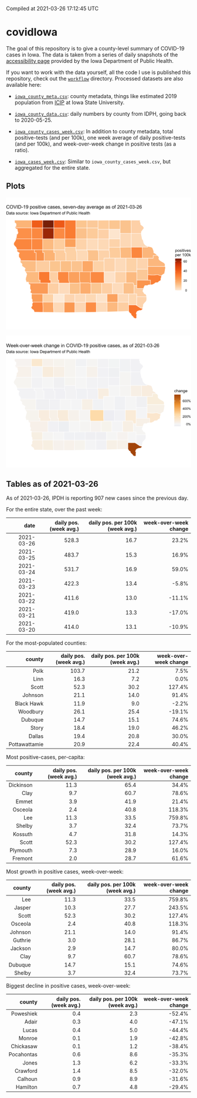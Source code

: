 Compiled at 2021-03-26 17:12:45 UTC

<!-- README.md is generated from README.Rmd. Please edit that file -->

# covidIowa

<!-- badges: start -->

<!-- badges: end -->

The goal of this repository is to give a county-level summary of
COVID-19 cases in Iowa. The data is taken from a series of daily
snapshots of the [accessibility
page](https://coronavirus.iowa.gov/pages/access) provided by the Iowa
Department of Public Health.

If you want to work with the data yourself, all the code I use is
published this repository, check out the [`workflow`](workflow)
directory. Processed datasets are also available here:

  - [`iowa_county_meta.csv`](https://raw.githubusercontent.com/ijlyttle/covidIowa/master/workflow/data/99-publish/iowa_county_meta.csv):
    county metadata, things like estimated 2019 population from
    [ICIP](https://www.icip.iastate.edu/tables/population/counties-estimates)
    at Iowa State University.

  - [`iowa_county_data.csv`](https://raw.githubusercontent.com/ijlyttle/covidIowa/master/workflow/data/99-publish/iowa_county_data.csv):
    daily numbers by county from IDPH, going back to 2020-05-25.

  - [`iowa_county_cases_week.csv`](https://raw.githubusercontent.com/ijlyttle/covidIowa/master/workflow/data/99-publish/iowa_county_data.csv):
    In addition to county metadata, total positive-tests (and per 100k),
    one week average of daily positive-tests (and per 100k), and
    week-over-week change in positive tests (as a ratio).

  - [`iowa_cases_week.csv`](https://raw.githubusercontent.com/ijlyttle/covidIowa/master/workflow/data/99-publish/iowa_cases_week.csv):
    Similar to `iowa_county_cases_week.csv`, but aggregated for the
    entire state.

## Plots

![](workflow/data/99-publish/iowa_cases.png)

![](workflow/data/99-publish/iowa_change.png)

## Tables as of 2021-03-26

As of 2021-03-26, IPDH is reporting 907 new cases since the previous
day.

For the entire state, over the past week:

|       date | daily pos. (week avg.) | daily pos. per 100k (week avg.) | week-over-week change |
| ---------: | ---------------------: | ------------------------------: | --------------------: |
| 2021-03-26 |                  528.3 |                            16.7 |                 23.2% |
| 2021-03-25 |                  483.7 |                            15.3 |                 16.9% |
| 2021-03-24 |                  531.7 |                            16.9 |                 59.0% |
| 2021-03-23 |                  422.3 |                            13.4 |                \-5.8% |
| 2021-03-22 |                  411.6 |                            13.0 |               \-11.1% |
| 2021-03-21 |                  419.0 |                            13.3 |               \-17.0% |
| 2021-03-20 |                  414.0 |                            13.1 |               \-10.9% |

For the most-populated counties:

|        county | daily pos. (week avg.) | daily pos. per 100k (week avg.) | week-over-week change |
| ------------: | ---------------------: | ------------------------------: | --------------------: |
|          Polk |                  103.7 |                            21.2 |                  7.5% |
|          Linn |                   16.3 |                             7.2 |                  0.0% |
|         Scott |                   52.3 |                            30.2 |                127.4% |
|       Johnson |                   21.1 |                            14.0 |                 91.4% |
|    Black Hawk |                   11.9 |                             9.0 |                \-2.2% |
|      Woodbury |                   26.1 |                            25.4 |               \-19.1% |
|       Dubuque |                   14.7 |                            15.1 |                 74.6% |
|         Story |                   18.4 |                            19.0 |                 46.2% |
|        Dallas |                   19.4 |                            20.8 |                 30.0% |
| Pottawattamie |                   20.9 |                            22.4 |                 40.4% |

Most positive-cases, per-capita:

|    county | daily pos. (week avg.) | daily pos. per 100k (week avg.) | week-over-week change |
| --------: | ---------------------: | ------------------------------: | --------------------: |
| Dickinson |                   11.3 |                            65.4 |                 34.4% |
|      Clay |                    9.7 |                            60.7 |                 78.6% |
|     Emmet |                    3.9 |                            41.9 |                 21.4% |
|   Osceola |                    2.4 |                            40.8 |                118.3% |
|       Lee |                   11.3 |                            33.5 |                759.8% |
|    Shelby |                    3.7 |                            32.4 |                 73.7% |
|   Kossuth |                    4.7 |                            31.8 |                 14.3% |
|     Scott |                   52.3 |                            30.2 |                127.4% |
|  Plymouth |                    7.3 |                            28.9 |                 16.0% |
|   Fremont |                    2.0 |                            28.7 |                 61.6% |

Most growth in positive cases, week-over-week:

|  county | daily pos. (week avg.) | daily pos. per 100k (week avg.) | week-over-week change |
| ------: | ---------------------: | ------------------------------: | --------------------: |
|     Lee |                   11.3 |                            33.5 |                759.8% |
|  Jasper |                   10.3 |                            27.7 |                243.5% |
|   Scott |                   52.3 |                            30.2 |                127.4% |
| Osceola |                    2.4 |                            40.8 |                118.3% |
| Johnson |                   21.1 |                            14.0 |                 91.4% |
| Guthrie |                    3.0 |                            28.1 |                 86.7% |
| Jackson |                    2.9 |                            14.7 |                 80.0% |
|    Clay |                    9.7 |                            60.7 |                 78.6% |
| Dubuque |                   14.7 |                            15.1 |                 74.6% |
|  Shelby |                    3.7 |                            32.4 |                 73.7% |

Biggest decline in positive cases, week-over-week:

|     county | daily pos. (week avg.) | daily pos. per 100k (week avg.) | week-over-week change |
| ---------: | ---------------------: | ------------------------------: | --------------------: |
|  Poweshiek |                    0.4 |                             2.3 |               \-52.4% |
|      Adair |                    0.3 |                             4.0 |               \-47.1% |
|      Lucas |                    0.4 |                             5.0 |               \-44.4% |
|     Monroe |                    0.1 |                             1.9 |               \-42.8% |
|  Chickasaw |                    0.1 |                             1.2 |               \-38.4% |
| Pocahontas |                    0.6 |                             8.6 |               \-35.3% |
|      Jones |                    1.3 |                             6.2 |               \-33.3% |
|   Crawford |                    1.4 |                             8.5 |               \-32.0% |
|    Calhoun |                    0.9 |                             8.9 |               \-31.6% |
|   Hamilton |                    0.7 |                             4.8 |               \-29.4% |

